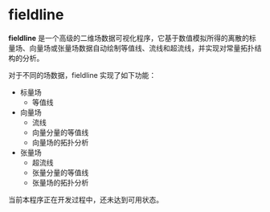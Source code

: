 # fieldline

**fieldline** 是一个高级的二维场数据可视化程序，它基于数值模拟所得的离散的标量场、向量场或张量场数据自动绘制等值线、流线和超流线，并实现对常量拓扑结构的分析。

对于不同的场数据，fieldline 实现了如下功能：

* 标量场
	* 等值线
* 向量场
	* 流线
	* 向量分量的等值线
	* 向量场的拓扑分析
* 张量场
	* 超流线
	* 张量分量的等值线
	* 张量场的拓扑分析

当前本程序正在开发过程中，还未达到可用状态。
